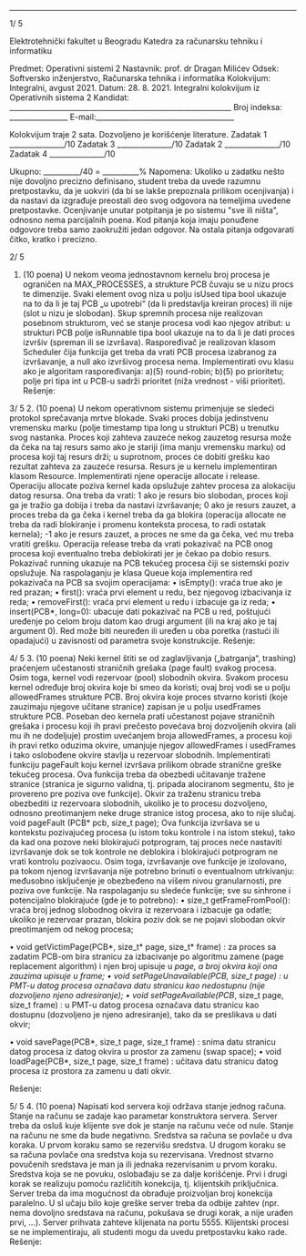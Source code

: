 --------------------------------------------------------------------------------


1/  5 
 
Elektrotehnički fakultet u Beogradu 
Katedra za računarsku tehniku i informatiku 
 
Predmet: Operativni sistemi 2 
Nastavnik: prof. dr Dragan Milićev 
Odsek: Softversko inženjerstvo, Računarska tehnika i informatika 
Kolokvijum: Integralni, avgust 2021. 
Datum: 28. 8. 2021. 
Integralni kolokvijum iz Operativnih sistema 2 
Kandidat: _____________________________________________________________ 
Broj indeksa: ________________  E-mail:______________________________________ 
 
Kolokvijum traje 2 sata. Dozvoljeno je korišćenje literature. 
Zadatak 1 _______________/10   Zadatak 3 _______________/10 
Zadatak 2 _______________/10   Zadatak 4 _______________/10 
 
Ukupno: __________/40 = __________% 
Napomena: Ukoliko u zadatku nešto nije dovoljno precizno definisano, student treba da uvede 
razumnu pretpostavku, da je uokviri (da bi se lakše prepoznala prilikom ocenjivanja) i da nastavi da 
izgrađuje  preostali  deo  svog  odgovora  na  temeljima  uvedene  pretpostavke.  Ocenjivanje  unutar 
potpitanja je po sistemu "sve ili ništa", odnosno nema parcijalnih poena. Kod pitanja koja imaju 
ponuđene  odgovore  treba samo zaokružiti jedan  odgovor.  Na  ostala  pitanja  odgovarati čitko, 
kratko i precizno. 
 

2/  5 
1. (10 poena) 
U nekom veoma jednostavnom kernelu broj procesa je ograničen na MAX_PROCESSES, a strukture 
PCB  čuvaju  se  u  nizu procs te  dimenzije.  Svaki  element  ovog  niza  u  polju isUsed tipa bool 
ukazuje na to da li je taj PCB „u upotrebi“ (da li predstavlja kreiran proces) ili nije (slot u nizu je 
slobodan). Skup spremnih procesa nije realizovan posebnom strukturom, već se stanje procesa vodi 
kao njegov atribut: u strukturi PCB polje 
isRunnable tipa bool ukazuje na to da li je dati proces 
izvršiv (spreman ili se izvršava). Raspoređivač je realizovan klasom 
Scheduler čija funkcija get 
treba  da  vrati  PCB  procesa  izabranog  za  izvršavanje,  a null ako  izvršivog  procesa  nema. 
Implementirati ovu klasu ako je algoritam raspoređivanja: 
a)(5) round-robin; 
b)(5) po prioritetu; polje pri tipa int u PCB-u sadrži prioritet (niža vrednost - viši prioritet). 
Rešenje: 

3/  5 
2. (10 poena) 
U nekom operativnom sistemu primenjuje se sledeći protokol sprečavanja mrtve blokade. Svaki 
proces  dobija  jedinstvenu  vremensku  marku  (polje timestamp tipa long u  strukturi  PCB)  u 
trenutku svog nastanka. Proces koji zahteva zauzeće nekog zauzetog resursa može da čeka na taj 
resurs  samo  ako  je  stariji  (ima  manju  vremensku  marku)  od  procesa  koji  taj  resurs  drži;  u 
suprotnom, proces će dobiti grešku kao rezultat zahteva za zauzeće resursa. 
Resurs je u kernelu implementiran klasom 
Resource. Implementirati njene operacije allocate  i 
release.  Operaciju allocate poziva  kernel  kada  opslužuje  zahtev  procesa  za  alokaciju  datog 
resursa. Ona treba da vrati: 1 ako je resurs bio slobodan, proces koji ga je tražio ga dobija i treba da 
nastavi izvršavanje; 0 ako je resurs zauzet, a proces treba da ga čeka i kernel treba da ga blokira 
(operacija 
allocate ne  treba  da  radi  blokiranje  i  promenu  konteksta  procesa,  to  radi  ostatak 
kernela); -1 ako je resurs zauzet, a proces ne sme da ga čeka, već mu treba vratiti grešku. Operacija 
release treba da vrati  pokazivač na PCB onog procesa koji eventualno treba deblokirati jer je 
čekao pa dobio resurs. Pokazivač 
running ukazuje na PCB tekućeg procesa čiji se sistemski poziv 
opslužuje. Na raspolaganju je klasa Queue koja implementira red pokazivača na PCB sa svojim 
operacijama: 
• isEmpty(): vraća true ako je red prazan; 
• first(): vraća prvi element u redu, bez njegovog izbacivanja iz reda; 
• 
removeFirst(): vraća prvi element u redu i izbacuje ga iz reda; 
• 
insert(PCB*,  long=0):  ubacuje  dati  pokazivač  na  PCB  u  red,  poštujući  uređenje  po 
celom broju datom kao drugi argument (ili na kraj ako je taj argument 0). 
Red može biti neuređen ili uređen u oba poretka (rastući ili opadajući) u zavisnosti od parametra 
svoje konstrukcije. 
Rešenje: 

4/  5 
3. (10 poena) 
Neki  kernel  štiti  se  od  zaglavljivanja  („batrganja“, trashing)  praćenjem  učestanosti  straničnih 
grešaka  (page  fault)  svakog  procesa.  Osim  toga,  kernel  vodi  rezervoar  (pool)  slobodnih  okvira. 
Svakom procesu kernel  određuje broj okvira koje bi smeo da koristi; ovaj broj vodi se u polju 
allowedFrames strukture PCB. Broj okvira koje proces stvarno koristi (koje zauzimaju njegove 
učitane  stranice)  zapisan  je  u  polju usedFrames strukture  PCB.  Poseban  deo  kernela  prati 
učestanost pojave straničnih grešaka i procesu  koji ih pravi prečesto povećava broj dozvoljenih 
okvira (ali mu ih ne dodeljuje) prostim uvećanjem broja 
allowedFrames, a procesu koji ih pravi 
retko oduzima okvire, umanjuje njegov allowedFrames  i usedFrames i tako oslobođene okvire 
stavlja u rezervoar slobodnih. 
Implementirati funkciju 
pageFault koju kernel izvršava prilikom obrade stranične greške tekućeg 
procesa. Ova funkcija treba da obezbedi učitavanje tražene stranice (stranica je sigurno validna, tj. 
pripada alociranom segmentu, što je provereno pre poziva ove funkcije). Okvir za traženu stranicu 
treba obezbediti iz rezervoara slobodnih, ukoliko je to procesu dozvoljeno, odnosno preotimanjem 
neke druge stranice istog procesa, ako to nije slučaj. 
void pageFault (PCB* pcb, size_t page); 
Ova funkcija izvršava se u kontekstu pozivajućeg procesa (u istom toku kontrole i na istom steku), 
tako da kad ona pozove neki blokirajući potprogram, taj proces neće nastaviti izvršavanje dok se 
tok  kontrole  ne  deblokira  i  blokirajući  potprogram  ne  vrati  kontrolu  pozivaocu.  Osim  toga, 
izvršavanje  ove  funkcije  je  izolovano,  pa  tokom  njenog  izvršavanja  nije  potrebno  brinuti  o 
eventualnom utrkivanju: međusobno isključenje je obezbeđeno na višem nivou granularnosti, pre 
poziva ove funkcije. Na raspolaganju su sledeće funkcije; sve su sinhrone i potencijalno blokirajuće 
(gde je to potrebno): 
• size_t getFrameFromPool(): vraća broj jednog slobodnog okvira iz rezervoara i izbacuje 
ga odatle; ukoliko je rezervoar prazan, blokira poziv dok se ne pojavi slobodan okvir 
preotimanjem od nekog procesa;
 
• void getVictimPage(PCB*, size_t* page, size_t* frame)
: za proces sa zadatim 
PCB-om bira stranicu za izbacivanje po algoritmu zamene (page replacement algorithm) i 
njen broj upisuje u 
*page, a broj okvira koji ona zauzima upisuje u *frame; 
• void setPageUnavailable(PCB*, size_t page)
: u PMT-u datog procesa označava datu 
stranicu kao nedostupnu (nije dozvoljeno njeno adresiranje); 
• void setPageAvailable(PCB*, size_t page, size_t frame)
: u PMT-u datog procesa 
označava datu stranicu kao dostupnu (dozvoljeno je njeno adresiranje), tako da se 
preslikava u dati okvir;
 
• void savePage(PCB*, size_t page, size_t frame)
: snima datu stranicu datog 
procesa iz datog okvira u prostor za zamenu (swap space); 
• void loadPage(PCB*, size_t page, size_t frame)
: učitava datu stranicu datog 
procesa iz prostora za zamenu u dati okvir.
 
Rešenje: 

5/  5 
4. (10 poena) 
Napisati kod servera koji održava stanje jednog računa. Stanje na računu se zadaje kao parametar 
konstruktora servera. Server treba da osluš  kuje klijente sve dok je stanje na računu veće od nule. 
Stanje na računu ne sme da  bude negativno. Sredstva sa računa se povlače u dva koraka. U prvom 
koraku samo se rezervišu sredstva. U drugom koraku se sa računa povlače ona sredstva koja su 
rezervisana.  Vrednost  stvarno povučenih  sredstava  je man ja  ili  jednaka  rezervisanim u  prvom 
koraku. Sredstva  koja  se  ne  povuku, oslobađaju  se  za  dalje  korišćenje.  Prvi  i  drugi  korak  se 
realizuju pomoću različitih konekcija, tj. klijentskih    priključnica. Server treba da ima mogućnost da 
obrađuje proizvoljan broj konekcija paralelno. U sl  učaju bilo koje greške server treba da odbije 
zahtev (npr. nema dovoljno sredstava na računu, pokušava se drugi korak, a nije urađen prvi, ...). 
Server  prihvata zahteve  klijenata na  portu  5555. Klijentski  procesi  se  ne  implementiraju,  ali 
studenti mogu da uvedu pretpostavku kako rade. 
Rešenje: 